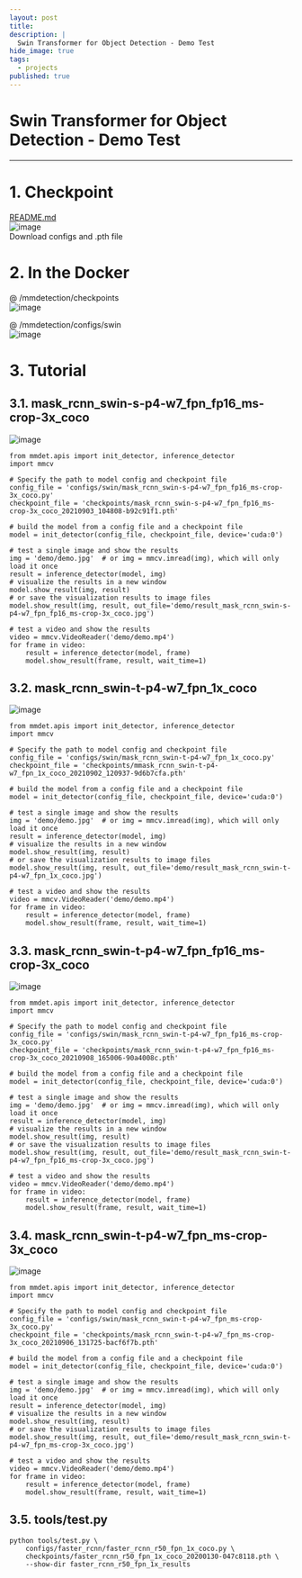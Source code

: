 ```yaml
---
layout: post
title: 
description: |
  Swin Transformer for Object Detection - Demo Test
hide_image: true
tags:
  - projects
published: true
---
```


# Swin Transformer for Object Detection - Demo Test
* * *

# 1. Checkpoint
[README.md](https://github.com/open-mmlab/mmdetection/tree/master/configs/swin#swin)   
![image](https://user-images.githubusercontent.com/69246778/190587815-1f99d00f-6f8d-4e63-90da-719df04a7f23.png)   
Download configs and .pth file

# 2. In the Docker
@ /mmdetection/checkpoints   
![image](https://user-images.githubusercontent.com/69246778/190588591-0bc4b000-7f3e-4ea6-a2ab-68795d5a74ed.png)   

@ /mmdetection/configs/swin   
![image](https://user-images.githubusercontent.com/69246778/190588798-7732b9d3-8dc7-4e75-a792-345962b6175d.png)   

# 3. Tutorial
## 3.1. mask_rcnn_swin-s-p4-w7_fpn_fp16_ms-crop-3x_coco
![image](https://user-images.githubusercontent.com/69246778/190961953-3109bdb1-a6cb-4830-9150-953d959666d6.png)

```
from mmdet.apis import init_detector, inference_detector
import mmcv

# Specify the path to model config and checkpoint file
config_file = 'configs/swin/mask_rcnn_swin-s-p4-w7_fpn_fp16_ms-crop-3x_coco.py'
checkpoint_file = 'checkpoints/mask_rcnn_swin-s-p4-w7_fpn_fp16_ms-crop-3x_coco_20210903_104808-b92c91f1.pth'

# build the model from a config file and a checkpoint file
model = init_detector(config_file, checkpoint_file, device='cuda:0')

# test a single image and show the results
img = 'demo/demo.jpg'  # or img = mmcv.imread(img), which will only load it once
result = inference_detector(model, img)
# visualize the results in a new window
model.show_result(img, result)
# or save the visualization results to image files
model.show_result(img, result, out_file='demo/result_mask_rcnn_swin-s-p4-w7_fpn_fp16_ms-crop-3x_coco.jpg')

# test a video and show the results
video = mmcv.VideoReader('demo/demo.mp4')
for frame in video:
    result = inference_detector(model, frame)
    model.show_result(frame, result, wait_time=1)
```

## 3.2. mask_rcnn_swin-t-p4-w7_fpn_1x_coco
![image](https://user-images.githubusercontent.com/69246778/190962000-75614a16-11b2-4ea8-a364-1e3c06446155.png)
```
from mmdet.apis import init_detector, inference_detector
import mmcv

# Specify the path to model config and checkpoint file
config_file = 'configs/swin/mask_rcnn_swin-t-p4-w7_fpn_1x_coco.py'
checkpoint_file = 'checkpoints/mmask_rcnn_swin-t-p4-w7_fpn_1x_coco_20210902_120937-9d6b7cfa.pth'

# build the model from a config file and a checkpoint file
model = init_detector(config_file, checkpoint_file, device='cuda:0')

# test a single image and show the results
img = 'demo/demo.jpg'  # or img = mmcv.imread(img), which will only load it once
result = inference_detector(model, img)
# visualize the results in a new window
model.show_result(img, result)
# or save the visualization results to image files
model.show_result(img, result, out_file='demo/result_mask_rcnn_swin-t-p4-w7_fpn_1x_coco.jpg')

# test a video and show the results
video = mmcv.VideoReader('demo/demo.mp4')
for frame in video:
    result = inference_detector(model, frame)
    model.show_result(frame, result, wait_time=1)
```
## 3.3. mask_rcnn_swin-t-p4-w7_fpn_fp16_ms-crop-3x_coco
![image](https://user-images.githubusercontent.com/69246778/190961896-dd3733a6-88f3-40ce-9930-1f06ddca2d65.png)
```
from mmdet.apis import init_detector, inference_detector
import mmcv

# Specify the path to model config and checkpoint file
config_file = 'configs/swin/mask_rcnn_swin-t-p4-w7_fpn_fp16_ms-crop-3x_coco.py'
checkpoint_file = 'checkpoints/mask_rcnn_swin-t-p4-w7_fpn_fp16_ms-crop-3x_coco_20210908_165006-90a4008c.pth'

# build the model from a config file and a checkpoint file
model = init_detector(config_file, checkpoint_file, device='cuda:0')

# test a single image and show the results
img = 'demo/demo.jpg'  # or img = mmcv.imread(img), which will only load it once
result = inference_detector(model, img)
# visualize the results in a new window
model.show_result(img, result)
# or save the visualization results to image files
model.show_result(img, result, out_file='demo/result_mask_rcnn_swin-t-p4-w7_fpn_fp16_ms-crop-3x_coco.jpg')

# test a video and show the results
video = mmcv.VideoReader('demo/demo.mp4')
for frame in video:
    result = inference_detector(model, frame)
    model.show_result(frame, result, wait_time=1)
```
## 3.4. mask_rcnn_swin-t-p4-w7_fpn_ms-crop-3x_coco
![image](https://user-images.githubusercontent.com/69246778/190962048-f83ffdc9-d0d3-4efb-82d6-d6b97694e6cf.png)
```
from mmdet.apis import init_detector, inference_detector
import mmcv

# Specify the path to model config and checkpoint file
config_file = 'configs/swin/mask_rcnn_swin-t-p4-w7_fpn_ms-crop-3x_coco.py'
checkpoint_file = 'checkpoints/mask_rcnn_swin-t-p4-w7_fpn_ms-crop-3x_coco_20210906_131725-bacf6f7b.pth'

# build the model from a config file and a checkpoint file
model = init_detector(config_file, checkpoint_file, device='cuda:0')

# test a single image and show the results
img = 'demo/demo.jpg'  # or img = mmcv.imread(img), which will only load it once
result = inference_detector(model, img)
# visualize the results in a new window
model.show_result(img, result)
# or save the visualization results to image files
model.show_result(img, result, out_file='demo/result_mask_rcnn_swin-t-p4-w7_fpn_ms-crop-3x_coco.jpg')

# test a video and show the results
video = mmcv.VideoReader('demo/demo.mp4')
for frame in video:
    result = inference_detector(model, frame)
    model.show_result(frame, result, wait_time=1)
```

## 3.5. tools/test.py
```
python tools/test.py \
    configs/faster_rcnn/faster_rcnn_r50_fpn_1x_coco.py \
    checkpoints/faster_rcnn_r50_fpn_1x_coco_20200130-047c8118.pth \
    --show-dir faster_rcnn_r50_fpn_1x_results
```

